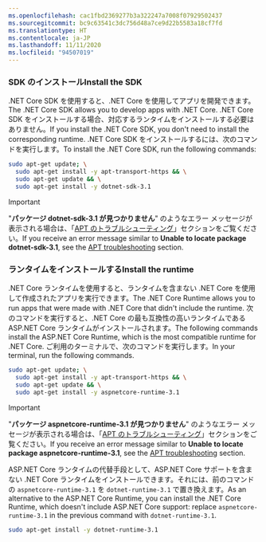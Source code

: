 ```yaml
---
ms.openlocfilehash: cac1fbd2369277b3a322247a7008f07929502437
ms.sourcegitcommit: bc9c63541c3dc756d48a7ce9d22b5583a18cf7fd
ms.translationtype: HT
ms.contentlocale: ja-JP
ms.lasthandoff: 11/11/2020
ms.locfileid: "94507019"
---
```


### <a name="install-the-sdk"></a><span data-ttu-id="54423-101">SDK のインストール</span><span class="sxs-lookup"><span data-stu-id="54423-101">Install the SDK</span></span>

<span data-ttu-id="54423-102">.NET Core SDK を使用すると、.NET Core を使用してアプリを開発できます。</span><span class="sxs-lookup"><span data-stu-id="54423-102">The .NET Core SDK allows you to develop apps with .NET Core.</span></span> <span data-ttu-id="54423-103">.NET Core SDK をインストールする場合、対応するランタイムをインストールする必要はありません。</span><span class="sxs-lookup"><span data-stu-id="54423-103">If you install the .NET Core SDK, you don't need to install the corresponding runtime.</span></span> <span data-ttu-id="54423-104">.NET Core SDK をインストールするには、次のコマンドを実行します。</span><span class="sxs-lookup"><span data-stu-id="54423-104">To install the .NET Core SDK, run the following commands:</span></span>

```bash
sudo apt-get update; \
  sudo apt-get install -y apt-transport-https && \
  sudo apt-get update && \
  sudo apt-get install -y dotnet-sdk-3.1
```

> [!IMPORTANT]
> <span data-ttu-id="54423-105">"**パッケージ dotnet-sdk-3.1 が見つかりません**" のようなエラー メッセージが表示される場合は、「[APT のトラブルシューティング](#apt-troubleshooting)」セクションをご覧ください。</span><span class="sxs-lookup"><span data-stu-id="54423-105">If you receive an error message similar to **Unable to locate package dotnet-sdk-3.1**, see the [APT troubleshooting](#apt-troubleshooting) section.</span></span>

### <a name="install-the-runtime"></a><span data-ttu-id="54423-106">ランタイムをインストールする</span><span class="sxs-lookup"><span data-stu-id="54423-106">Install the runtime</span></span>

<span data-ttu-id="54423-107">.NET Core ランタイムを使用すると、ランタイムを含まない .NET Core を使用して作成されたアプリを実行できます。</span><span class="sxs-lookup"><span data-stu-id="54423-107">The .NET Core Runtime allows you to run apps that were made with .NET Core that didn't include the runtime.</span></span> <span data-ttu-id="54423-108">次のコマンドを実行すると、.NET Core の最も互換性の高いランタイムである ASP.NET Core ランタイムがインストールされます。</span><span class="sxs-lookup"><span data-stu-id="54423-108">The following commands install the ASP.NET Core Runtime, which is the most compatible runtime for .NET Core.</span></span> <span data-ttu-id="54423-109">ご利用のターミナルで、次のコマンドを実行します。</span><span class="sxs-lookup"><span data-stu-id="54423-109">In your terminal, run the following commands.</span></span>

```bash
sudo apt-get update; \
  sudo apt-get install -y apt-transport-https && \
  sudo apt-get update && \
  sudo apt-get install -y aspnetcore-runtime-3.1
```

> [!IMPORTANT]
> <span data-ttu-id="54423-110">"**パッケージ aspnetcore-runtime-3.1 が見つかりません**" のようなエラー メッセージが表示される場合は、「[APT のトラブルシューティング](#apt-troubleshooting)」セクションをご覧ください。</span><span class="sxs-lookup"><span data-stu-id="54423-110">If you receive an error message similar to **Unable to locate package aspnetcore-runtime-3.1**, see the [APT troubleshooting](#apt-troubleshooting) section.</span></span>

<span data-ttu-id="54423-111">ASP.NET Core ランタイムの代替手段として、ASP.NET Core サポートを含まない .NET Core ランタイムをインストールできます。それには、前のコマンドの `aspnetcore-runtime-3.1` を `dotnet-runtime-3.1` で置き換えます。</span><span class="sxs-lookup"><span data-stu-id="54423-111">As an alternative to the ASP.NET Core Runtime, you can install the .NET Core Runtime, which doesn't include ASP.NET Core support: replace `aspnetcore-runtime-3.1` in the previous command with `dotnet-runtime-3.1`.</span></span>

```bash
sudo apt-get install -y dotnet-runtime-3.1
```
